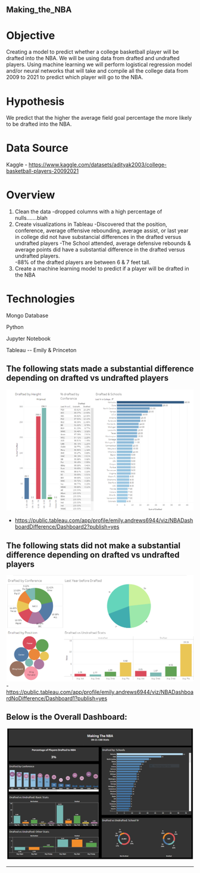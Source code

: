 ## Making_the_NBA
# Objective
Creating a model to predict whether a college basketball player will be drafted into the NBA.  We will be using data from drafted and undrafted players. Using machine learning we will perform logistical regression model and/or neural networks that will take and compile all the college data from 2009 to 2021 to predict which player will go to the NBA.   

# Hypothesis
We predict that the higher the average field goal percentage the more likely to be drafted into the NBA.

# Data Source
Kaggle - https://www.kaggle.com/datasets/adityak2003/college-basketball-players-20092021

# Overview
1. Clean the data
-dropped  columns with a high percentage of nulls.......blah
2. Create visualizations in Tableau
-Discovered that the position, conference, average offensive rebounding, average assist, or last year in college did not have substancial differences in the drafted versus undrafted players
-The School attended, average defensive rebounds & average points did have a substantial difference in the drafted versus undrafted players.    
-88% of the drafted players are between 6 & 7 feet tall.  
3. Create a machine learning model to predict if a player will be drafted in the NBA

# Technologies
Mongo Database

Python

Jupyter Notebook

Tableau --  Emily & Princeton 

## The following stats made a substantial difference depending on drafted vs undrafted players
![NBA Difference.png](https://github.com/mleroseandrews/Making_the_NBA/blob/Tableau/NBA%20Difference.png)
- https://public.tableau.com/app/profile/emily.andrews6944/viz/NBADashboardDifference/Dashboard2?publish=yes
## The following stats did not make a substantial difference depending on drafted vs undrafted players
![NBA No Difference.png](https://github.com/mleroseandrews/Making_the_NBA/blob/Tableau/NBA%20No%20Difference.png)
-https://public.tableau.com/app/profile/emily.andrews6944/viz/NBADashboardNoDifference/Dashboard1?publish=yes
## Below is the Overall Dashboard:
![Making_the_NBA_Dashboard_4.17.23.PNG](https://github.com/mleroseandrews/Making_the_NBA/blob/Tableau/Making_the_NBA_Dashboard_4.17.23.PNG)

 --- 



